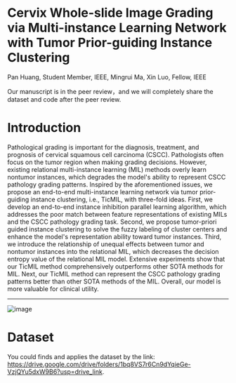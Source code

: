 # Cervix Whole-slide Image Grading via Multi-instance Learning Network with Tumor Prior-guiding Instance Clustering
Pan Huang, Student Member, IEEE, Mingrui Ma, Xin Luo, Fellow, IEEE

Our manuscript is in the peer review，and we will completely share the dataset and code after the peer review.

# Introduction
Pathological grading is important for the diagnosis, treatment, and prognosis of cervical squamous cell carcinoma (CSCC). Pathologists often focus on the tumor region when making grading decisions. However, existing relational multi-instance learning (MIL) methods overly learn nontumor instances, which degrades the model's ability to represent CSCC pathology grading patterns. Inspired by the aforementioned issues, we propose an end-to-end multi-instance learning network via tumor prior-guiding instance clustering, i.e., TicMIL, with three-fold ideas. First, we develop an end-to-end instance inhibition parallel learning algorithm, which addresses the poor match between feature representations of existing MILs and the CSCC pathology grading task. Second, we propose tumor-priori guided instance clustering to solve the fuzzy labeling of cluster centers and enhance the model's representation ability toward tumor instances. Third, we introduce the relationship of unequal effects between tumor and nontumor instances into the relational MIL, which decreases the decision entropy value of the relational MIL model. Extensive experiments show that our TicMIL method comprehensively outperforms other SOTA methods for MIL. Next, our TicMIL method can represent the CSCC pathology grading patterns better than other SOTA methods of the MIL. Overall, our model is more valuable for clinical utility. 

---
![image](https://github.com/Baron-Huang/TicMIL/blob/main/Image/Main_Frame_for_TicMIL.png)


# Dataset
You could finds and applies the dataset by the link: https://drive.google.com/drive/folders/1bq8VS7r6Cn9dYqieGe-VzjQYu5dxW9B6?usp=drive_link.
